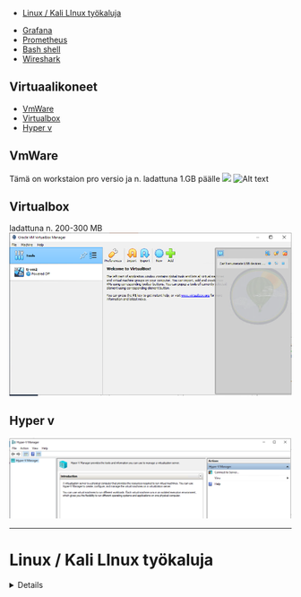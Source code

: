 - [Linux / Kali LInux työkaluja](#linux--kali-linux-työkaluja)

* [Grafana](#Grafana)
* [Prometheus](#Prometheus)
* [Bash shell](#Bash*shell)
* [Wireshark](#Wireshark)

## Virtuaalikoneet 

- [VmWare](#VmWare)
- [Virtualbox](#Virtualbox)
- [Hyper v](#hyper-v)


## VmWare
Tämä on workstaion pro versio ja n. ladattuna 1.GB päälle
<img src="images/Desktop_Ubuntu_20.04.png" width="500">
![Alt text](/images/wmvare_laptopPublic2.jpg?raw=true "None")

## Virtualbox 
ladattuna n. 200-300 MB
![Alt text](images/virtualbox-1.PNG)

## Hyper v
![Alt text](images/Hyper-v-1.PNG)

<hr>

# Linux / Kali LInux työkaluja
<details>

    ## Grafana

    ## Prometheus

    ## Bash shell

    ## Wireshark

    ## kali linux

</details>